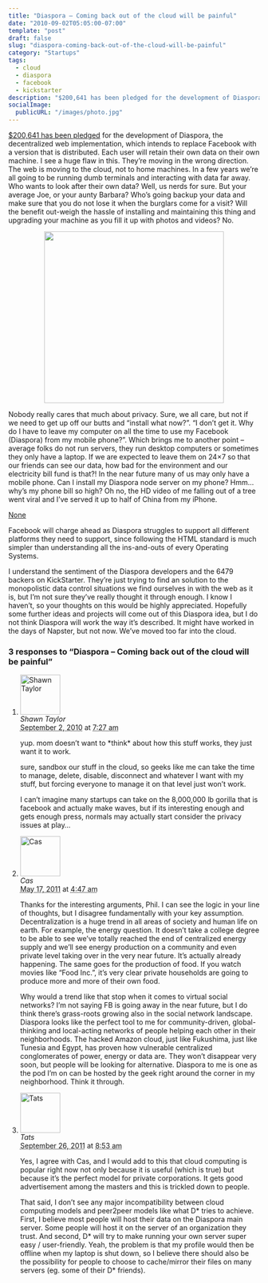 ```yaml
---
title: "Diaspora – Coming back out of the cloud will be painful"
date: "2010-09-02T05:05:00-07:00"
template: "post"
draft: false
slug: "diaspora-coming-back-out-of-the-cloud-will-be-painful"
category: "Startups"
tags:
  - cloud
  - diaspora
  - facebook
  - kickstarter
description: "$200,641 has been pledged for the development of Diaspora, the decentralized web implementation, which intends to replace Facebook with a version that is"
socialImage:
  publicURL: "/images/photo.jpg"
---
```

<a href="https://www.kickstarter.com/projects/196017994/diaspora-the-personally-controlled-do-it-all-distr" target="_blank" title="Diaspora pledge on kickstarter">$200,641 has been pledged</a> for the development of Diaspora, the decentralized web implementation, which intends to replace Facebook with a version that is distributed. Each user will retain their own data on their own machine. I see a huge flaw in this. They’re moving in the wrong direction. The web is moving to the cloud, not to home machines. In a few years we’re all going to be running dumb terminals and interacting with data far away. Who wants to look after their own data? Well, us nerds for sure. But your average Joe, or your aunty Barbara? Who’s going backup your data and make sure that you do not lose it when the&nbsp;burglars&nbsp;come for a visit? Will the benefit out-weigh the hassle of installing and maintaining this thing and upgrading your machine as you fill it up with photos and videos? No.

<p style="text-align: center;">
<a href="/wp-content/uploads/2010/08/diaspora.png">
<img alt="" class="size-full wp-image-97 aligncenter" height="343" src="/wp-content/uploads/2010/08/diaspora.png" style="border: none;" title="diaspora" width="360"/>
</a>
</p>

Nobody really cares that much about privacy. Sure, we all care, but not if we need to get up off our butts and “install what now?”. “I don’t get it. Why do I have to leave my computer on all the time to use my Facebook (Diaspora) from my mobile phone?”. Which brings me to another point – average folks do not run servers, they run desktop computers or sometimes they only have a laptop. If we are expected to leave them on 24×7 so that our friends can see our data, how bad for the environment and our electricity bill fund is that?!&nbsp;In the near future many of us may only have a mobile phone. Can I install my Diaspora node server on my phone? Hmm… why’s my phone bill so high? Oh no, the HD video of me falling out of a tree went viral and I’ve served it up to half of China from my iPhone.

[None](/wp-content/uploads/2010/08/diaspora.png)

Facebook will charge ahead as Diaspora struggles to support all different platforms they need to support, since following the HTML standard is much simpler than understanding all the ins-and-outs of every Operating Systems.

I understand the sentiment of the Diaspora developers and the 6479 backers on KickStarter. They’re just trying to find an solution to the monopolistic data control situations we find ourselves in with the web as it is, but I’m not sure they’ve really thought it through enough. I know I haven’t, so your thoughts on this would be highly appreciated. Hopefully some further ideas and projects will come out of this Diaspora idea, but I do not think Diaspora will work the way it’s described. It might have worked in the days of Napster, but not now. We’ve moved too far into the cloud.

<div id="comments">
  <h3 id="comments-number" class="comments-header">3 responses to “Diaspora – Coming back out of the cloud will be painful”</h3>
  <ol class="comment-list">
    <li id="comment-34" class="comment even thread-even depth-1 comment reader">
      <img alt="Shawn Taylor" src="https://1.gravatar.com/avatar/b243327e8990bfdb48d029cb64a99014?s=80&amp;d=https%3A%2F%2F1.gravatar.com%2Favatar%2Fad516503a11cd5ca435acc9bb6523536%3Fs%3D80&amp;r=PG" class="avatar avatar-80 photo" height="80" width="80" />
      <div class="comment-meta comment-meta-data">
        <div class="comment-author vcard">
          <cite class="fn" title="https://foliomob.com">Shawn Taylor</cite>
        </div>
        <!-- .comment-author .vcard -->
        <abbr class="comment-date" title="Thursday, September 2nd, 2010, 7:27 am">September 2, 2010</abbr> at <abbr class="comment-time" title="Thursday, September 2nd, 2010, 7:27 am">7:27 am</abbr>
      </div>
      <div class="comment-text">
        <p>yup.  mom doesn’t want to *think* about how this stuff works, they just want it to work.  </p>
        <p>sure, sandbox our stuff in the cloud, so geeks like me can take the time to manage, delete, disable, disconnect and whatever I want with my stuff, but forcing everyone to manage it on that level just won’t work.</p>
        <p>I can’t imagine many startups can take on the 8,000,000 lb gorilla that is facebook and actually make waves, but if its interesting enough and gets enough press, normals may actually start consider the privacy issues at play…</p>
      </div>
      <!-- .comment-text -->
    </li>
    <!-- .comment -->
    <li id="comment-2916" class="comment odd alt thread-odd thread-alt depth-1 comment reader">
      <img alt="Cas" src="https://0.gravatar.com/avatar/6de536f2485437cef514d32114a35b68?s=80&amp;d=https%3A%2F%2F0.gravatar.com%2Favatar%2Fad516503a11cd5ca435acc9bb6523536%3Fs%3D80&amp;r=PG" class="avatar avatar-80 photo" height="80" width="80" />
      <div class="comment-meta comment-meta-data">
        <div class="comment-author vcard">
          <cite class="fn" title="https://glueckpress.com/dev">Cas</cite>
        </div>
        <!-- .comment-author .vcard -->
        <abbr class="comment-date" title="Tuesday, May 17th, 2011, 4:47 am">May 17, 2011</abbr> at <abbr class="comment-time" title="Tuesday, May 17th, 2011, 4:47 am">4:47 am</abbr>
      </div>
      <div class="comment-text">
        <p>Thanks for the interesting arguments, Phil. I can see the logic in your line of thoughts, but I disagree fundamentally with your key assumption. Decentralization is a huge trend in all areas of society and human life on earth. For example, the energy question. It doesn’t take a college degree to be able to see we’ve totally reached the end of centralized energy supply and we’ll see energy production on a community and even private level taking over in the very near future. It’s actually already happening. The same goes for the production of food. If you watch movies like “Food Inc.”, it’s very clear private households are going to produce more and more of their own food.</p>
        <p>Why would a trend like that stop when it comes to virtual social networks? I’m not saying FB is going away in the near future, but I do think there’s grass-roots growing also in the social network landscape. Diaspora looks like the perfect tool to me for community-driven, global-thinking and local-acting networks of people helping each other in their neighborhoods. The hacked Amazon cloud, just like Fukushima, just like Tunesia and Egypt, has proven how vulnerable centralized conglomerates of power, energy or data are. They won’t disappear very soon, but people will be looking for alternative. Diaspora to me is one as the pod I’m on can be hosted by the geek right around the corner in my neighborhood. Think it through.</p>
      </div>
      <!-- .comment-text -->
    </li>
    <!-- .comment -->
    <li id="comment-4817" class="comment even thread-even depth-1 comment reader">
      <img alt="Tats" src="https://1.gravatar.com/avatar/34754b4994a10ee45ec6f47fcf5125ad?s=80&amp;d=https%3A%2F%2F1.gravatar.com%2Favatar%2Fad516503a11cd5ca435acc9bb6523536%3Fs%3D80&amp;r=PG" class="avatar avatar-80 photo" height="80" width="80" />
      <div class="comment-meta comment-meta-data">
        <div class="comment-author vcard">
          <cite class="fn">Tats</cite>
        </div>
        <!-- .comment-author .vcard -->
        <abbr class="comment-date" title="Monday, September 26th, 2011, 8:53 am">September 26, 2011</abbr> at <abbr class="comment-time" title="Monday, September 26th, 2011, 8:53 am">8:53 am</abbr>
      </div>
      <div class="comment-text">
        <p>Yes, I agree with Cas, and I would add to this that cloud computing is popular right now not only because it is useful (which is true) but because it’s the perfect model for private corporations. It gets good advertisement among the masters and this is trickled down to people.</p>
        <p>That said, I don’t see any major incompatibility between cloud computing models and peer2peer models like what D* tries to achieve. First, I believe most people will host their data on the Diaspora main server. Some people will host it on the server of an organization they trust. And second, D* will try to make running your own server super easy / user-friendly. Yeah, the problem is that my profile would then be offline when my laptop is shut down, so I believe there should also be the possibility for people to choose to cache/mirror their files on many servers (eg. some of their D* friends).</p>
      </div>
      <!-- .comment-text -->
    </li>
    <!-- .comment -->
  </ol>
  <!-- .comment-list -->
</div>

